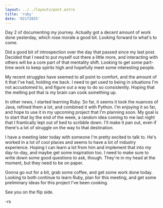 ```yaml
---
layout: ../../layouts/post.astro
title: 'ruby'
date: '02172025'
---
```

Day 2 of documenting my journey. Actually got a decent amount of work done yesterday, which rose morale a good bit. Looking forward to what's to come.

Did a good bit of introspection over the day that passed since my last post. Decided that I need to put myself out there a little more, and interacting
with others will be a core part of that mentality shift. Looking to get some part-time work to keep spirits high and hopefully meet some interesting people.

My recent struggles have seemed to all point to comfort, and the amount of it that I've had, holding me back. I need to get used to being in situations I'm
not accustomed to, and figure out a way to do so consistently. Hoping that the melting pot that is my brain can cook something up.

In other news, I started learning Ruby. So far, it seems it took the nuances of Java, refined them a lot, and combined it with Python. I'm enjoying it
so far, and hope to use it in my upcoming project that I'm planning soon. My goal is to start that by the end of the week, a random idea coming to me last
night that I frantically lept out of bed to scribble down. I'll make it pan out, even if there's a lot of struggle on the way to that destination.

I have a meeting later today with someone I'm pretty excited to talk to. He's worked in a lot of cool places and seems to have a lot of industry experience.
Hoping I can learn a lot from him and implement that into my day-to-day, and maybe get some inspiration too. I need to make sure to write down some good
questions to ask, though. They're in my head at the moment, but they need to be on paper.

Gonna go out for a bit, grab some coffee, and get some work done today. Looking to both continue to learn Ruby, plan for this meeting, and get some
preliminary ideas for this project I've been cooking.

See you on the flip side.

-rs
